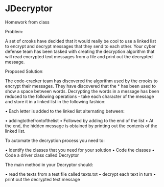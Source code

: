 # JDecryptor
Homework from class

Problem:

  A set of crooks have decided that it would really be cool to use a linked list to encrypt and decrypt messages that they send to each other. Your cyber defense team has been tasked with creating the decryption algorithm that will read encrypted text messages from a file and print out the decrypted message.

Proposed Solution:

  The code-cracker team has discovered the algorithm used by the crooks to encrypt their messages.
  They have discovered that the * has been used to show a space between words. Decrypting the words in a message has been reduced to the following operations - take each character of the message and store it in a linked list in the following fashion:

• Each letter is added to the linked list alternating between: 
  
  • addingtothefrontofthelist 
  • Followed by adding to the end of the list
• At the end, the hidden message is obtained by printing out the contents of the linked list.

To automate the decryption process you need to:

• Identify the classes that you need for your solution
• Code the classes
• Code a driver class called Decryptor

The main method in your Decryptor should:

• read the texts from a test file called texts.txt 
• decrypt each text in turn
• print out the decrypted text message
